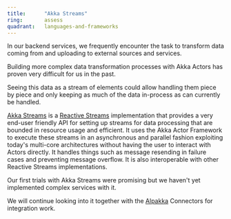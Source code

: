 ```yaml
---
title:      "Akka Streams"
ring:       assess
quadrant:   languages-and-frameworks
---
```


In our backend services, we frequently encounter the task to transform data coming from and uploading to external sources and services.

Building more complex data transformation processes with Akka Actors has proven very difficult for us in the past.

Seeing this data as a stream of elements could allow handling them piece by piece and only keeping as much of the data in-process as can currently be handled.

[Akka Streams](http://doc.akka.io/docs/akka/current/scala/stream/index.html) is a [Reactive Streams](http://www.reactive-streams.org/) implementation that provides a very end-user friendly API for setting up streams for data processing that are bounded in resource usage and efficient. 
It uses the Akka Actor Framework to execute these streams in an asynchronous and parallel fashion exploiting today's multi-core architectures without having the user to interact with Actors directly. 
It handles things such as message resending in failure cases and preventing message overflow. It is also interoperable with other Reactive Streams implementations.

Our first trials with Akka Streams were promising but we haven't yet implemented complex services with it.

We will continue looking into it together with the [Alpakka](/languages-and-frameworks/alpakka.html) Connectors for integration
work.
